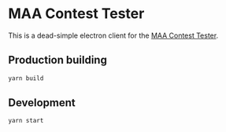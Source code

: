 # MAA Contest Tester

This is a dead-simple electron client for the
[MAA Contest Tester](https://maatester.com).

## Production building

```bash
yarn build
```

## Development

```bash
yarn start
```
